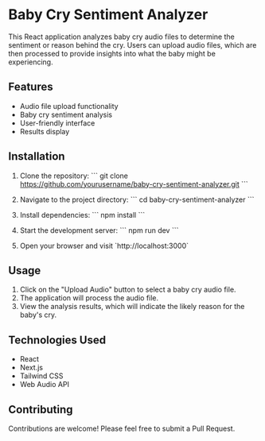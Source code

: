 # Baby Cry Sentiment Analyzer

This React application analyzes baby cry audio files to determine the sentiment or reason behind the cry. Users can upload audio files, which are then processed to provide insights into what the baby might be experiencing.

## Features

- Audio file upload functionality
- Baby cry sentiment analysis
- User-friendly interface
- Results display

## Installation

1. Clone the repository:
   \`\`\`
   git clone https://github.com/yourusername/baby-cry-sentiment-analyzer.git
   \`\`\`

2. Navigate to the project directory:
   \`\`\`
   cd baby-cry-sentiment-analyzer
   \`\`\`

3. Install dependencies:
   \`\`\`
   npm install
   \`\`\`

4. Start the development server:
   \`\`\`
   npm run dev
   \`\`\`

5. Open your browser and visit \`http://localhost:3000\`

## Usage

1. Click on the "Upload Audio" button to select a baby cry audio file.
2. The application will process the audio file.
3. View the analysis results, which will indicate the likely reason for the baby's cry.

## Technologies Used

- React
- Next.js
- Tailwind CSS
- Web Audio API

## Contributing

Contributions are welcome! Please feel free to submit a Pull Request.

